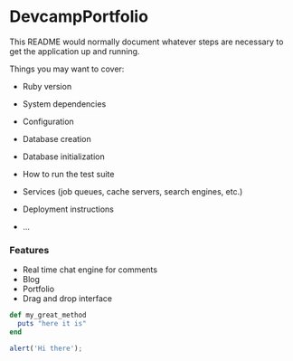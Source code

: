 # DevcampPortfolio

This README would normally document whatever steps are necessary to get the
application up and running.

Things you may want to cover:

* Ruby version

* System dependencies

* Configuration

* Database creation

* Database initialization

* How to run the test suite

* Services (job queues, cache servers, search engines, etc.)

* Deployment instructions

* ...

### Features

- Real time chat engine for comments
- Blog
- Portfolio
- Drag and drop interface

```ruby
def my_great_method
  puts "here it is"
end
```

```javascript
alert('Hi there');
```
